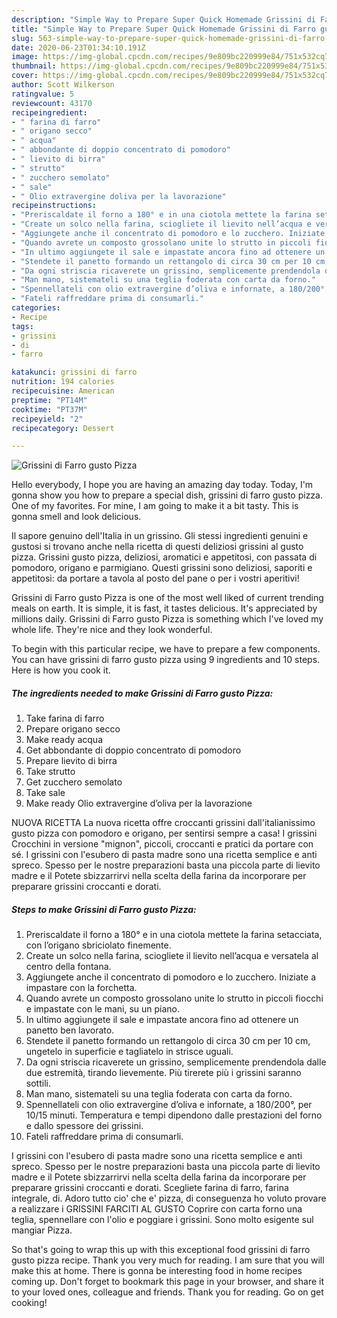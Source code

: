 ```yaml
---
description: "Simple Way to Prepare Super Quick Homemade Grissini di Farro gusto Pizza"
title: "Simple Way to Prepare Super Quick Homemade Grissini di Farro gusto Pizza"
slug: 563-simple-way-to-prepare-super-quick-homemade-grissini-di-farro-gusto-pizza
date: 2020-06-23T01:34:10.191Z
image: https://img-global.cpcdn.com/recipes/9e809bc220999e84/751x532cq70/grissini-di-farro-gusto-pizza-recipe-main-photo.jpg
thumbnail: https://img-global.cpcdn.com/recipes/9e809bc220999e84/751x532cq70/grissini-di-farro-gusto-pizza-recipe-main-photo.jpg
cover: https://img-global.cpcdn.com/recipes/9e809bc220999e84/751x532cq70/grissini-di-farro-gusto-pizza-recipe-main-photo.jpg
author: Scott Wilkerson
ratingvalue: 5
reviewcount: 43170
recipeingredient:
- " farina di farro"
- " origano secco"
- " acqua"
- " abbondante di doppio concentrato di pomodoro"
- " lievito di birra"
- " strutto"
- " zucchero semolato"
- " sale"
- " Olio extravergine doliva per la lavorazione"
recipeinstructions:
- "Preriscaldate il forno a 180° e in una ciotola mettete la farina setacciata, con l’origano sbriciolato finemente."
- "Create un solco nella farina, sciogliete il lievito nell’acqua e versatela al centro della fontana."
- "Aggiungete anche il concentrato di pomodoro e lo zucchero. Iniziate a impastare con la forchetta."
- "Quando avrete un composto grossolano unite lo strutto in piccoli fiocchi e impastate con le mani, su un piano."
- "In ultimo aggiungete il sale e impastate ancora fino ad ottenere un panetto ben lavorato."
- "Stendete il panetto formando un rettangolo di circa 30 cm per 10 cm, ungetelo in superficie e tagliatelo in strisce uguali."
- "Da ogni striscia ricaverete un grissino, semplicemente prendendola dalle due estremità, tirando lievemente. Più tirerete più i grissini saranno sottili."
- "Man mano, sistemateli su una teglia foderata con carta da forno."
- "Spennellateli con olio extravergine d’oliva e infornate, a 180/200°, per 10/15 minuti. Temperatura e tempi dipendono dalle prestazioni del forno e dallo spessore dei grissini."
- "Fateli raffreddare prima di consumarli."
categories:
- Recipe
tags:
- grissini
- di
- farro

katakunci: grissini di farro 
nutrition: 194 calories
recipecuisine: American
preptime: "PT14M"
cooktime: "PT37M"
recipeyield: "2"
recipecategory: Dessert

---
```



![Grissini di Farro gusto Pizza](https://img-global.cpcdn.com/recipes/9e809bc220999e84/751x532cq70/grissini-di-farro-gusto-pizza-recipe-main-photo.jpg)

Hello everybody, I hope you are having an amazing day today. Today, I'm gonna show you how to prepare a special dish, grissini di farro gusto pizza. One of my favorites. For mine, I am going to make it a bit tasty. This is gonna smell and look delicious.

Il sapore genuino dell&#39;Italia in un grissino. Gli stessi ingredienti genuini e gustosi si trovano anche nella ricetta di questi deliziosi grissini al gusto pizza. Grissini gusto pizza, deliziosi, aromatici e appetitosi, con passata di pomodoro, origano e parmigiano. Questi grissini sono deliziosi, saporiti e appetitosi: da portare a tavola al posto del pane o per i vostri aperitivi!

Grissini di Farro gusto Pizza is one of the most well liked of current trending meals on earth. It is simple, it is fast, it tastes delicious. It's appreciated by millions daily. Grissini di Farro gusto Pizza is something which I've loved my whole life. They're nice and they look wonderful.


To begin with this particular recipe, we have to prepare a few components. You can have grissini di farro gusto pizza using 9 ingredients and 10 steps. Here is how you cook it.

<!--inarticleads1-->

##### The ingredients needed to make Grissini di Farro gusto Pizza:

1. Take  farina di farro
1. Prepare  origano secco
1. Make ready  acqua
1. Get  abbondante di doppio concentrato di pomodoro
1. Prepare  lievito di birra
1. Take  strutto
1. Get  zucchero semolato
1. Take  sale
1. Make ready  Olio extravergine d’oliva per la lavorazione


NUOVA RICETTA La nuova ricetta offre croccanti grissini dall&#39;italianissimo gusto pizza con pomodoro e origano, per sentirsi sempre a casa! I grissini Crocchini in versione &#34;mignon&#34;, piccoli, croccanti e pratici da portare con sé. I grissini con l&#39;esubero di pasta madre sono una ricetta semplice e anti spreco. Spesso per le nostre preparazioni basta una piccola parte di lievito madre e il Potete sbizzarrirvi nella scelta della farina da incorporare per preparare grissini croccanti e dorati. 

<!--inarticleads2-->

##### Steps to make Grissini di Farro gusto Pizza:

1. Preriscaldate il forno a 180° e in una ciotola mettete la farina setacciata, con l’origano sbriciolato finemente.
1. Create un solco nella farina, sciogliete il lievito nell’acqua e versatela al centro della fontana.
1. Aggiungete anche il concentrato di pomodoro e lo zucchero. Iniziate a impastare con la forchetta.
1. Quando avrete un composto grossolano unite lo strutto in piccoli fiocchi e impastate con le mani, su un piano.
1. In ultimo aggiungete il sale e impastate ancora fino ad ottenere un panetto ben lavorato.
1. Stendete il panetto formando un rettangolo di circa 30 cm per 10 cm, ungetelo in superficie e tagliatelo in strisce uguali.
1. Da ogni striscia ricaverete un grissino, semplicemente prendendola dalle due estremità, tirando lievemente. Più tirerete più i grissini saranno sottili.
1. Man mano, sistemateli su una teglia foderata con carta da forno.
1. Spennellateli con olio extravergine d’oliva e infornate, a 180/200°, per 10/15 minuti. Temperatura e tempi dipendono dalle prestazioni del forno e dallo spessore dei grissini.
1. Fateli raffreddare prima di consumarli.


I grissini con l&#39;esubero di pasta madre sono una ricetta semplice e anti spreco. Spesso per le nostre preparazioni basta una piccola parte di lievito madre e il Potete sbizzarrirvi nella scelta della farina da incorporare per preparare grissini croccanti e dorati. Scegliete farina di farro, farina integrale, di. Adoro tutto cio&#39; che e&#39; pizza, di conseguenza ho voluto provare a realizzare i GRISSINI FARCITI AL GUSTO Coprire con carta forno una teglia, spennellare con l&#39;olio e poggiare i grissini. Sono molto esigente sul mangiar Pizza. 

So that's going to wrap this up with this exceptional food grissini di farro gusto pizza recipe. Thank you very much for reading. I am sure that you will make this at home. There is gonna be interesting food in home recipes coming up. Don't forget to bookmark this page in your browser, and share it to your loved ones, colleague and friends. Thank you for reading. Go on get cooking!
